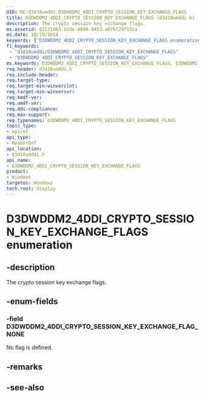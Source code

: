 ```yaml
---
UID: NE:d3d10umddi.D3DWDDM2_4DDI_CRYPTO_SESSION_KEY_EXCHANGE_FLAGS
title: D3DWDDM2_4DDI_CRYPTO_SESSION_KEY_EXCHANGE_FLAGS (d3d10umddi.h)
description: The crypto session key exchange flags.
ms.assetid: d3131063-b1de-4880-9453-a076f29713ca
ms.date: 10/19/2018
keywords: ["D3DWDDM2_4DDI_CRYPTO_SESSION_KEY_EXCHANGE_FLAGS enumeration"]
f1_keywords:
 - "d3d10umddi/D3DWDDM2_4DDI_CRYPTO_SESSION_KEY_EXCHANGE_FLAGS"
 - "D3DWDDM2_4DDI_CRYPTO_SESSION_KEY_EXCHANGE_FLAGS"
ms.keywords: D3DWDDM2_4DDI_CRYPTO_SESSION_KEY_EXCHANGE_FLAGS, D3DWDDM2_4DDI_CRYPTO_SESSION_KEY_EXCHANGE_FLAGS,
req.header: d3d10umddi.h
req.include-header:
req.target-type:
req.target-min-winverclnt:
req.target-min-winversvr:
req.kmdf-ver:
req.umdf-ver:
req.ddi-compliance:
req.max-support:
req.typenames: D3DWDDM2_4DDI_CRYPTO_SESSION_KEY_EXCHANGE_FLAGS
topic_type:
- apiref
api_type:
- HeaderDef
api_location:
- d3d10umddi.h
api_name:
- D3DWDDM2_4DDI_CRYPTO_SESSION_KEY_EXCHANGE_FLAGS
product: 
- Windows
targetos: Windows
tech.root: display
---
```


# D3DWDDM2_4DDI_CRYPTO_SESSION_KEY_EXCHANGE_FLAGS enumeration

## -description

The crypto session key exchange flags.

## -enum-fields

### -field D3DWDDM2_4DDI_CRYPTO_SESSION_KEY_EXCHANGE_FLAG_NONE

No flag is defined.

## -remarks

## -see-also
